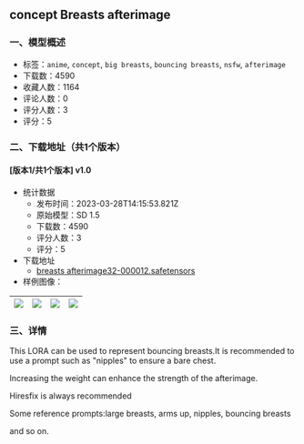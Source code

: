 ## concept Breasts afterimage
### 一、模型概述

- 标签：`anime`, `concept`, `big breasts`, `bouncing breasts`, `nsfw`, `afterimage`
- 下载数：4590
- 收藏人数：1164
- 评论人数：0
- 评分人数：3
- 评分：5

### 二、下载地址（共1个版本）

#### [版本1/共1个版本] v1.0

- 统计数据
  - 发布时间：2023-03-28T14:15:53.821Z
  - 原始模型：SD 1.5
  - 下载数：4590
  - 评分人数：3
  - 评分：5
- 下载地址
  - [breasts afterimage32-000012.safetensors](https://civitai.com/api/download/models/30702)
- 样例图像：

| <img src="https://image.civitai.com/xG1nkqKTMzGDvpLrqFT7WA/10d9aa49-86a6-4eca-38ea-ecf4cb91c300/width=450/348852.jpeg" /> | <img src="https://image.civitai.com/xG1nkqKTMzGDvpLrqFT7WA/24fa7658-1279-48e8-36ee-2958a0eb6600/width=450/348712.jpeg" /> | <img src="https://image.civitai.com/xG1nkqKTMzGDvpLrqFT7WA/ad16ecf1-6194-4d23-d0a6-de41ec16df00/width=450/348714.jpeg" /> | <img src="https://image.civitai.com/xG1nkqKTMzGDvpLrqFT7WA/423ad372-975a-4385-31b1-cdd42983e600/width=450/348713.jpeg" /> |
| ---- | ---- | ---- | ---- |


### 三、详情
<p>This LORA can be used to represent bouncing breasts.It is recommended to use a prompt such as "nipples" to ensure a bare chest.</p><p>Increasing the weight can enhance the strength of the afterimage.</p><p>Hiresfix is always recommended</p><p>Some reference prompts:large breasts, arms up, nipples, bouncing breasts</p><p>and so on.</p>